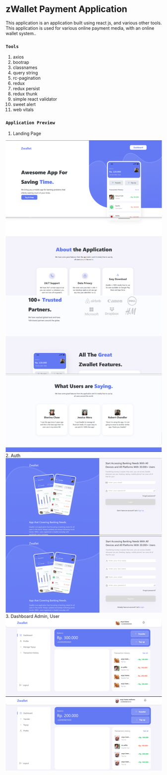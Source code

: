 # zWallet Payment Application

This application is an application built using react js, and various other tools. This application is used for various online payment media, with an online wallet system..

### `Tools`
1. axios
2. bootrap
3. classnames
4. query string
5. rc-pagination
6. redux
7. redux persist
8. redux thunk
9. simple react validator
10. sweet alert
11. web vitals

### `Application Preview`
1. Landing Page
<img src="./src/assets/readme/landing1.png">
<img src="./src/assets/readme/landing2.png">
<img src="./src/assets/readme/landing3.png">
<img src="./src/assets/readme/landing4.png">
<br>
2. Auth
<img src="./src/assets/readme/login.png">
<img src="./src/assets/readme/sign up.png">
<br>
3. Dashboard Admin, User
<img src="./src/assets/readme/dashAdmin.png"> <br>
<img src="./src/assets/readme/dashuser.png">
